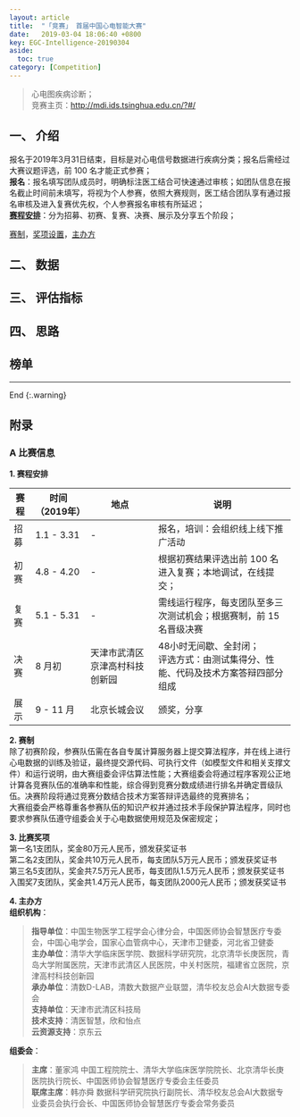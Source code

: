 ```yaml
---
layout: article
title:  "「竞赛」 首届中国心电智能大赛"
date:   2019-03-04 18:06:40 +0800
key: EGC-Intelligence-20190304
aside:
  toc: true
category: [Competition]
---
```


>心电图疾病诊断；    
竞赛主页：<http://mdi.ids.tsinghua.edu.cn/?#/>   



## 一、 介绍
报名于2019年3月31日结束，目标是对心电信号数据进行疾病分类；报名后需经过大赛议题评选，前 100 名才能正式参赛；   
**报名**：报名填写团队成员时，明确标注医工结合可快速通过审核；如团队信息在报名截止时间前未填写，将视为个人参赛，依照大赛规则，医工结合团队享有通过报名审核及进入复赛优先权，个人参赛报名审核有所延迟；   
[**赛程安排**](#schedule)：分为招募、初赛、复赛、决赛、展示及分享五个阶段；  

[赛制](#rule)，[奖项设置](#awards)，[主办方](#organizers)   

## 二、 数据


## 三、 评估指标


## 四、 思路


## 榜单




-------------------  
 End
{:.warning}  


## 附录
### A 比赛信息  
<span id="schedule">**1. 赛程安排**</span>    

| 赛程 | 时间（2019年） | 地点 | 说明 |  
| --- | --- | --- |  --- |  
| 招募 | 1.1 - 3.31 | - | 报名，培训：会组织线上线下推广活动 |  
| 初赛 | 4.8 - 4.20 | - | 根据初赛结果评选出前 100 名进入复赛；本地调试，在线提交； |  
| 复赛 | 5.1 - 5.31 | - | 需线运行程序，每支团队至多三次测试机会；根据赛制，前 15 名晋级决赛 |   
| 决赛 | 8 月初 | 天津市武清区京津高村科技创新园 | 48小时无间歇、全封闭；<br>评选方式：由测试集得分、性能、代码及技术方案答辩四部分组成 |  
| 展示 | 9 - 11 月 | 北京长城会议 | 颁奖，分享 |


<span id="rule">**2. 赛制**</span>  
除了初赛阶段，参赛队伍需在各自专属计算服务器上提交算法程序，并在线上进行心电数据的训练及验证，最终提交源代码、可执行文件（如模型文件和相关支撑文件）和运行说明，由大赛组委会评估算法性能；大赛组委会将通过程序客观公正地计算各竞赛队伍的准确率和性能，综合得到竞赛分数成绩进行排名并确定晋级队伍。决赛阶段将通过竞赛分数结合技术方案答辩评选最终的竞赛排名；   
大赛组委会严格尊重各参赛队伍的知识产权并通过技术手段保护算法程序，同时也要求参赛队伍遵守组委会关于心电数据使用规范及保密规定；   

<span id="awards">**3. 比赛奖项**</span>  
第一名1支团队，奖金80万元人民币，颁发获奖证书  
第二名2支团队，奖金共10万元人民币，每支团队5万元人民币；颁发获奖证书  
第三名5支团队，奖金共7.5万元人民币，每支团队1.5万元人民币；颁发获奖证书  
入围奖7支团队，奖金共1.4万元人民币，每支团队2000元人民币；颁发获奖证书  

<span id="organizers">**4. 主办方**</span>  
**组织机构**：  
>**指导单位**：中国生物医学工程学会心律分会，中国医师协会智慧医疗专委会，中国心电学会，国家心血管病中心，天津市卫健委，河北省卫健委  
**主办单位**：清华大学临床医学院、数据科学研究院，北京清华长庚医院，青岛大学附属医院，天津市武清区人民医院，中关村医院，福建省立医院，京津高村科技创新园  
**承办单位**：清数D-LAB，清数大数据产业联盟，清华校友总会AI大数据专委会  
**支持单位**：天津市武清区科技局  
**技术支持**：清医智慧，欣和怡点  
**云资源支持**：京东云  

**组委会**：  
>**主席**：董家鸿 中国工程院院士、清华大学临床医学院院长、北京清华长庚医院执行院长、中国医师协会智慧医疗专委会主任委员  
**联席主席**：韩亦舜 数据科学研究院执行副院长、清华校友总会AI大数据专业委员会执行会长、中国医师协会智慧医疗专委会常务委员  
